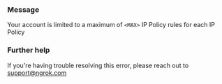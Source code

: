 
### Message
Your account is limited to a maximum of <code>&lt;MAX&gt;</code> IP Policy rules for each IP Policy

### Further help
If you're having trouble resolving this error, please reach out to [support@ngrok.com](mailto:support@ngrok.com?subject=Help%20with%20ERR_NGROK_1411)

